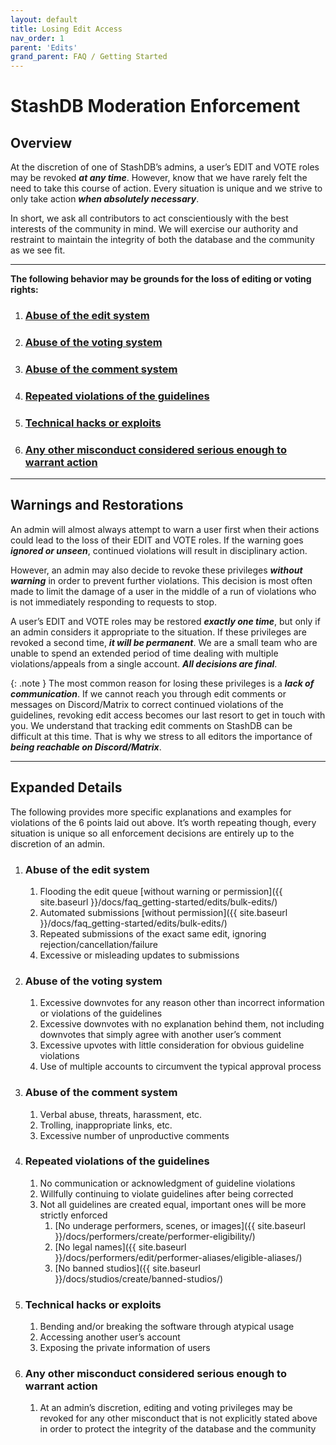 ```yaml
---
layout: default
title: Losing Edit Access
nav_order: 1
parent: 'Edits'
grand_parent: FAQ / Getting Started
---
```


# StashDB Moderation Enforcement

## Overview

At the discretion of one of StashDB’s admins, a user’s EDIT and VOTE roles may be revoked ***at any time***. However, know that we have rarely felt the need to take this course of action. Every situation is unique and we strive to only take action ***when absolutely necessary***.

In short, we ask all contributors to act conscientiously with the best interests of the community in mind. We will exercise our authority and restraint to maintain the integrity of both the database and the community as we see fit.

---

**The following behavior may be grounds for the loss of editing or voting rights:**

1. ### [Abuse of the edit system](#abuse-of-the-edit-system-1)
2. ### [Abuse of the voting system](#abuse-of-the-voting-system-1)
3. ### [Abuse of the comment system](#abuse-of-the-comment-system-1)
4. ### [Repeated violations of the guidelines](#repeated-violations-of-the-guidelines-1)
5. ### [Technical hacks or exploits](#technical-hacks-or-exploits-1)
6. ### [Any other misconduct considered serious enough to warrant action](#any-other-misconduct-considered-serious-enough-to-warrant-action-1)

---

## Warnings and Restorations

An admin will almost always attempt to warn a user first when their actions could lead to the loss of their EDIT and VOTE roles. If the warning goes ***ignored or unseen***, continued violations will result in disciplinary action.

However, an admin may also decide to revoke these privileges ***without warning*** in order to prevent further violations. This decision is most often made to limit the damage of a user in the middle of a run of violations who is not immediately responding to requests to stop.

A user’s EDIT and VOTE roles may be restored ***exactly one time***, but only if an admin considers it appropriate to the situation. If these privileges are revoked a second time, ***it will be permanent***. We are a small team who are unable to spend an extended period of time dealing with multiple violations/appeals from a single account. ***All decisions are final***.

{: .note }
The most common reason for losing these privileges is a ***lack of communication***. If we cannot reach you through edit comments or messages on Discord/Matrix to correct continued violations of the guidelines, revoking edit access becomes our last resort to get in touch with you. We understand that tracking edit comments on StashDB can be difficult at this time. That is why we stress to all editors the importance of ***being reachable on Discord/Matrix***.

---

## Expanded Details

The following provides more specific explanations and examples for violations of the 6 points laid out above. It’s worth repeating though, every situation is unique so all enforcement decisions are entirely up to the discretion of an admin.

1. ### Abuse of the edit system
    1. Flooding the edit queue [without warning or permission]({{ site.baseurl }}/docs/faq_getting-started/edits/bulk-edits/)
    1. Automated submissions [without permission]({{ site.baseurl }}/docs/faq_getting-started/edits/bulk-edits/)
    1. Repeated submissions of the exact same edit, ignoring rejection/cancellation/failure
    1. Excessive or misleading updates to submissions
1. ### Abuse of the voting system
    1. Excessive downvotes for any reason other than incorrect information or violations of the guidelines
    1. Excessive downvotes with no explanation behind them, not including downvotes that simply agree with another user’s comment
    1. Excessive upvotes with little consideration for obvious guideline violations
    1. Use of multiple accounts to circumvent the typical approval process
1. ### Abuse of the comment system
    1. Verbal abuse, threats, harassment, etc.
    1. Trolling, inappropriate links, etc.
    1. Excessive number of unproductive comments
1. ### Repeated violations of the guidelines
    1. No communication or acknowledgment of guideline violations
    1. Willfully continuing to violate guidelines after being corrected
    1. Not all guidelines are created equal, important ones will be more strictly enforced
        1. [No underage performers, scenes, or images]({{ site.baseurl }}/docs/performers/create/performer-eligibility/)
        1. [No legal names]({{ site.baseurl }}/docs/performers/edit/performer-aliases/eligible-aliases/)
        1. [No banned studios]({{ site.baseurl }}/docs/studios/create/banned-studios/)
1. ### Technical hacks or exploits
    1. Bending and/or breaking the software through atypical usage
    1. Accessing another user’s account
    1. Exposing the private information of users
1. ### Any other misconduct considered serious enough to warrant action
    1. At an admin’s discretion, editing and voting privileges may be revoked for any other misconduct that is not explicitly stated above in order to protect the integrity of the database and the community
